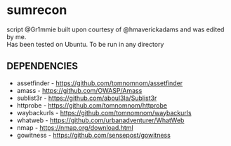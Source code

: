 # sumrecon

script @Gr1mmie built upon courtesy of @hmaverickadams
and was edited by me.<br>
Has been tested on Ubuntu. To be run in any directory

## DEPENDENCIES
* assetfinder - https://github.com/tomnomnom/assetfinder
* amass - https://github.com/OWASP/Amass
* sublist3r - https://github.com/aboul3la/Sublist3r
* httprobe - https://github.com/tomnomnom/httprobe
* waybackurls - https://github.com/tomnomnom/waybackurls
* whatweb - https://github.com/urbanadventurer/WhatWeb
* nmap - https://nmap.org/download.html
* gowitness - https://github.com/sensepost/gowitness
